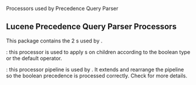 ﻿<!--
 Licensed to the Apache Software Foundation (ASF) under one or more
 contributor license agreements.  See the NOTICE file distributed with
 this work for additional information regarding copyright ownership.
 The ASF licenses this file to You under the Apache License, Version 2.0
 (the "License"); you may not use this file except in compliance with
 the License.  You may obtain a copy of the License at

     http://www.apache.org/licenses/LICENSE-2.0

 Unless required by applicable law or agreed to in writing, software
 distributed under the License is distributed on an "AS IS" BASIS,
 WITHOUT WARRANTIES OR CONDITIONS OF ANY KIND, either express or implied.
 See the License for the specific language governing permissions and
 limitations under the License.
-->

Processors used by Precedence Query Parser

## Lucene Precedence Query Parser Processors

 This package contains the 2 [](xref:Lucene.Net.QueryParsers.Flexible.Core.Processors.QueryNodeProcessor)s used by [](xref:Lucene.Net.QueryParsers.Flexible.Precedence.PrecedenceQueryParser). 

 [](xref:Lucene.Net.QueryParsers.Flexible.Precedence.Processors.BooleanModifiersQueryNodeProcessor): this processor is used to apply [](xref:Lucene.Net.QueryParsers.Flexible.Core.Nodes.ModifierQueryNode)s on [](xref:Lucene.Net.QueryParsers.Flexible.Core.Nodes.BooleanQueryNode) children according to the boolean type or the default operator. 

 [](xref:Lucene.Net.QueryParsers.Flexible.Precedence.Processors.PrecedenceQueryNodeProcessorPipeline): this processor pipeline is used by [](xref:Lucene.Net.QueryParsers.Flexible.Precedence.PrecedenceQueryParser). It extends [](xref:Lucene.Net.QueryParsers.Flexible.Standard.Processors.StandardQueryNodeProcessorPipeline) and rearrange the pipeline so the boolean precedence is processed correctly. Check [](xref:Lucene.Net.QueryParsers.Flexible.Precedence.Processors.PrecedenceQueryNodeProcessorPipeline) for more details. 